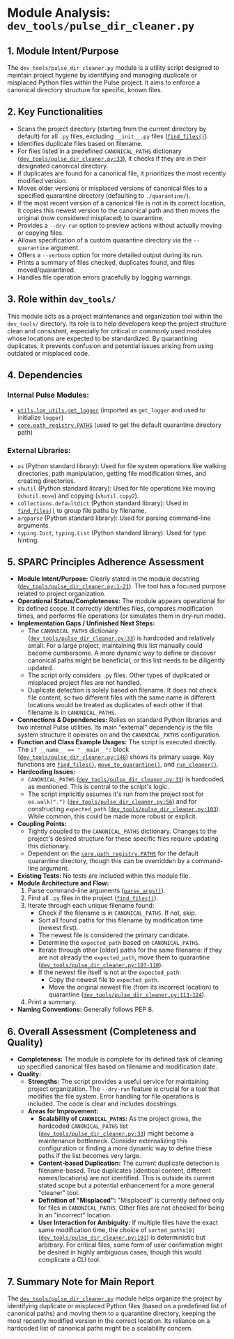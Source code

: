 # Module Analysis: `dev_tools/pulse_dir_cleaner.py`

## 1. Module Intent/Purpose

The `dev_tools/pulse_dir_cleaner.py` module is a utility script designed to maintain project hygiene by identifying and managing duplicate or misplaced Python files within the Pulse project. It aims to enforce a canonical directory structure for specific, known files.

## 2. Key Functionalities

*   Scans the project directory (starting from the current directory by default) for all `.py` files, excluding `__init__.py` files ([`find_files()`](dev_tools/pulse_dir_cleaner.py:49)).
*   Identifies duplicate files based on filename.
*   For files listed in a predefined `CANONICAL_PATHS` dictionary ([`dev_tools/pulse_dir_cleaner.py:33`](dev_tools/pulse_dir_cleaner.py:33)), it checks if they are in their designated canonical directory.
*   If duplicates are found for a canonical file, it prioritizes the most recently modified version.
*   Moves older versions or misplaced versions of canonical files to a specified quarantine directory (defaulting to `./quarantine/`).
*   If the most recent version of a canonical file is not in its correct location, it copies this newest version to the canonical path and then moves the original (now considered misplaced) to quarantine.
*   Provides a `--dry-run` option to preview actions without actually moving or copying files.
*   Allows specification of a custom quarantine directory via the `--quarantine` argument.
*   Offers a `--verbose` option for more detailed output during its run.
*   Prints a summary of files checked, duplicates found, and files moved/quarantined.
*   Handles file operation errors gracefully by logging warnings.

## 3. Role within `dev_tools/`

This module acts as a project maintenance and organization tool within the `dev_tools/` directory. Its role is to help developers keep the project structure clean and consistent, especially for critical or commonly used modules whose locations are expected to be standardized. By quarantining duplicates, it prevents confusion and potential issues arising from using outdated or misplaced code.

## 4. Dependencies

### Internal Pulse Modules:
*   [`utils.log_utils.get_logger`](utils/log_utils.py) (imported as `get_logger` and used to initialize `logger`)
*   [`core.path_registry.PATHS`](core/path_registry.py:29) (used to get the default quarantine directory path)

### External Libraries:
*   `os` (Python standard library): Used for file system operations like walking directories, path manipulation, getting file modification times, and creating directories.
*   `shutil` (Python standard library): Used for file operations like moving (`shutil.move`) and copying (`shutil.copy2`).
*   `collections.defaultdict` (Python standard library): Used in [`find_files()`](dev_tools/pulse_dir_cleaner.py:49) to group file paths by filename.
*   `argparse` (Python standard library): Used for parsing command-line arguments.
*   `typing.Dict`, `typing.List` (Python standard library): Used for type hinting.

## 5. SPARC Principles Adherence Assessment

*   **Module Intent/Purpose:** Clearly stated in the module docstring ([`dev_tools/pulse_dir_cleaner.py:1-21`](dev_tools/pulse_dir_cleaner.py:1)). The tool has a focused purpose related to project organization.
*   **Operational Status/Completeness:** The module appears operational for its defined scope. It correctly identifies files, compares modification times, and performs file operations (or simulates them in dry-run mode).
*   **Implementation Gaps / Unfinished Next Steps:**
    *   The `CANONICAL_PATHS` dictionary ([`dev_tools/pulse_dir_cleaner.py:33`](dev_tools/pulse_dir_cleaner.py:33)) is hardcoded and relatively small. For a large project, maintaining this list manually could become cumbersome. A more dynamic way to define or discover canonical paths might be beneficial, or this list needs to be diligently updated.
    *   The script only considers `.py` files. Other types of duplicated or misplaced project files are not handled.
    *   Duplicate detection is solely based on filename. It does not check file content, so two different files with the same name in different locations would be treated as duplicates of each other if that filename is in `CANONICAL_PATHS`.
*   **Connections & Dependencies:** Relies on standard Python libraries and two internal Pulse utilities. Its main "external" dependency is the file system structure it operates on and the `CANONICAL_PATHS` configuration.
*   **Function and Class Example Usages:** The script is executed directly. The `if __name__ == "__main__":` block ([`dev_tools/pulse_dir_cleaner.py:148`](dev_tools/pulse_dir_cleaner.py:148)) shows its primary usage. Key functions are [`find_files()`](dev_tools/pulse_dir_cleaner.py:49), [`move_to_quarantine()`](dev_tools/pulse_dir_cleaner.py:64), and [`run_cleaner()`](dev_tools/pulse_dir_cleaner.py:84).
*   **Hardcoding Issues:**
    *   `CANONICAL_PATHS` ([`dev_tools/pulse_dir_cleaner.py:33`](dev_tools/pulse_dir_cleaner.py:33)) is hardcoded, as mentioned. This is central to the script's logic.
    *   The script implicitly assumes it's run from the project root for `os.walk(".")` ([`dev_tools/pulse_dir_cleaner.py:56`](dev_tools/pulse_dir_cleaner.py:56)) and for constructing `expected_path` ([`dev_tools/pulse_dir_cleaner.py:103`](dev_tools/pulse_dir_cleaner.py:103)). While common, this could be made more robust or explicit.
*   **Coupling Points:**
    *   Tightly coupled to the `CANONICAL_PATHS` dictionary. Changes to the project's desired structure for these specific files require updating this dictionary.
    *   Dependent on the [`core.path_registry.PATHS`](core/path_registry.py:29) for the default quarantine directory, though this can be overridden by a command-line argument.
*   **Existing Tests:** No tests are included within this module file.
*   **Module Architecture and Flow:**
    1.  Parse command-line arguments ([`parse_args()`](dev_tools/pulse_dir_cleaner.py:135)).
    2.  Find all `.py` files in the project ([`find_files()`](dev_tools/pulse_dir_cleaner.py:49)).
    3.  Iterate through each unique filename found:
        *   Check if the filename is in `CANONICAL_PATHS`. If not, skip.
        *   Sort all found paths for this filename by modification time (newest first).
        *   The newest file is considered the primary candidate.
        *   Determine the `expected_path` based on `CANONICAL_PATHS`.
        *   Iterate through other (older) paths for the same filename: if they are not already the `expected_path`, move them to quarantine ([`dev_tools/pulse_dir_cleaner.py:107-110`](dev_tools/pulse_dir_cleaner.py:107)).
        *   If the newest file itself is not at the `expected_path`:
            *   Copy the newest file to `expected_path`.
            *   Move the original newest file (from its incorrect location) to quarantine ([`dev_tools/pulse_dir_cleaner.py:113-124`](dev_tools/pulse_dir_cleaner.py:113)).
    4.  Print a summary.
*   **Naming Conventions:** Generally follows PEP 8.

## 6. Overall Assessment (Completeness and Quality)

*   **Completeness:** The module is complete for its defined task of cleaning up specified canonical files based on filename and modification date.
*   **Quality:**
    *   **Strengths:** The script provides a useful service for maintaining project organization. The `--dry-run` feature is crucial for a tool that modifies the file system. Error handling for file operations is included. The code is clear and includes docstrings.
    *   **Areas for Improvement:**
        *   **Scalability of `CANONICAL_PATHS`:** As the project grows, the hardcoded `CANONICAL_PATHS` list ([`dev_tools/pulse_dir_cleaner.py:33`](dev_tools/pulse_dir_cleaner.py:33)) might become a maintenance bottleneck. Consider externalizing this configuration or finding a more dynamic way to define these paths if the list becomes very large.
        *   **Content-based Duplication:** The current duplicate detection is filename-based. True duplicates (identical content, different names/locations) are not identified. This is outside its current stated scope but a potential enhancement for a more general "cleaner" tool.
        *   **Definition of "Misplaced":** "Misplaced" is currently defined only for files in `CANONICAL_PATHS`. Other files are not checked for being in an "incorrect" location.
        *   **User Interaction for Ambiguity:** If multiple files have the exact same modification time, the choice of `sorted_paths[0]` ([`dev_tools/pulse_dir_cleaner.py:101`](dev_tools/pulse_dir_cleaner.py:101)) is deterministic but arbitrary. For critical files, some form of user confirmation might be desired in highly ambiguous cases, though this would complicate a CLI tool.

## 7. Summary Note for Main Report

The [`dev_tools/pulse_dir_cleaner.py`](dev_tools/pulse_dir_cleaner.py:1) module helps organize the project by identifying duplicate or misplaced Python files (based on a predefined list of canonical paths) and moving them to a quarantine directory, keeping the most recently modified version in the correct location. Its reliance on a hardcoded list of canonical paths might be a scalability concern.